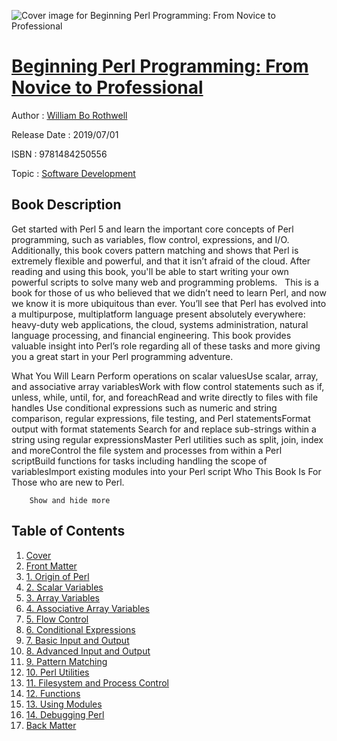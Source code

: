 ![Cover image for Beginning Perl Programming: From Novice to Professional](https://imgdetail.ebookreading.net/cover/cover/20200215/EB9781484250556.jpg)

[Beginning Perl Programming: From Novice to Professional](https://ebookreading.net/view/book/Beginning+Perl+Programming%3A+From+Novice+to+Professional-EB9781484250556_1.html "Beginning Perl Programming: From Novice to Professional")
====================================================================================================================

Author : [William Bo Rothwell](https://ebookreading.net/search/author/William+Bo+Rothwell)

Release Date : 2019/07/01

ISBN : 9781484250556

Topic : [Software Development](https://ebookreading.net/search/category/software-development)

Book Description
-----------------

 Get started with Perl 5 and learn the important core concepts of Perl programming, such as variables, flow control, expressions, and I/O. Additionally, this book covers pattern matching and shows that Perl is extremely flexible and powerful, and that it isn’t afraid of the cloud. After reading and using this book, you'll be able to start writing your own powerful scripts to solve many web and programming problems.  
This is a book for those of us who believed that we didn’t need to learn Perl, and now we know it is more ubiquitous than ever. You’ll see that Perl has evolved into a multipurpose, multiplatform language present absolutely everywhere: heavy-duty web applications, the cloud, systems administration, natural language processing, and financial engineering. This book provides valuable insight into Perl’s role regarding all of these tasks and more giving you a great start in your Perl programming adventure.

What You Will Learn
Perform operations on scalar valuesUse scalar, array, and associative array variablesWork with flow control statements such as if, unless, while, until, for, and foreachRead and write directly to files with file handles Use conditional expressions such as numeric and string comparison, regular expressions, file testing, and Perl statementsFormat output with format statements Search for and replace sub-strings within a string using regular expressionsMaster Perl utilities such as split, join, index and moreControl the file system and processes from within a Perl scriptBuild functions for tasks including handling the scope of variablesImport existing modules into your Perl script
Who This Book Is For
Those who are new to Perl.

        Show and hide more                
Table of Contents
-----------------

1. [Cover](https://ebookreading.net/view/book/Beginning+Perl+Programming%3A+From+Novice+to+Professional-EB9781484250556_1.html)
1. [Front Matter](https://ebookreading.net/view/book/Beginning+Perl+Programming%3A+From+Novice+to+Professional-EB9781484250556_2.html)
1. [1. Origin of Perl](https://ebookreading.net/view/book/Beginning+Perl+Programming%3A+From+Novice+to+Professional-EB9781484250556_3.html)
1. [2. Scalar Variables](https://ebookreading.net/view/book/Beginning+Perl+Programming%3A+From+Novice+to+Professional-EB9781484250556_4.html)
1. [3. Array Variables](https://ebookreading.net/view/book/Beginning+Perl+Programming%3A+From+Novice+to+Professional-EB9781484250556_5.html)
1. [4. Associative Array Variables](https://ebookreading.net/view/book/Beginning+Perl+Programming%3A+From+Novice+to+Professional-EB9781484250556_6.html)
1. [5. Flow Control](https://ebookreading.net/view/book/Beginning+Perl+Programming%3A+From+Novice+to+Professional-EB9781484250556_7.html)
1. [6. Conditional Expressions](https://ebookreading.net/view/book/Beginning+Perl+Programming%3A+From+Novice+to+Professional-EB9781484250556_8.html)
1. [7. Basic Input and Output](https://ebookreading.net/view/book/Beginning+Perl+Programming%3A+From+Novice+to+Professional-EB9781484250556_9.html)
1. [8. Advanced Input and Output](https://ebookreading.net/view/book/Beginning+Perl+Programming%3A+From+Novice+to+Professional-EB9781484250556_10.html)
1. [9. Pattern Matching](https://ebookreading.net/view/book/Beginning+Perl+Programming%3A+From+Novice+to+Professional-EB9781484250556_11.html)
1. [10. Perl Utilities](https://ebookreading.net/view/book/Beginning+Perl+Programming%3A+From+Novice+to+Professional-EB9781484250556_12.html)
1. [11. Filesystem and Process Control](https://ebookreading.net/view/book/Beginning+Perl+Programming%3A+From+Novice+to+Professional-EB9781484250556_13.html)
1. [12. Functions](https://ebookreading.net/view/book/Beginning+Perl+Programming%3A+From+Novice+to+Professional-EB9781484250556_14.html)
1. [13. Using Modules](https://ebookreading.net/view/book/Beginning+Perl+Programming%3A+From+Novice+to+Professional-EB9781484250556_15.html)
1. [14. Debugging Perl](https://ebookreading.net/view/book/Beginning+Perl+Programming%3A+From+Novice+to+Professional-EB9781484250556_16.html)
1. [Back Matter](https://ebookreading.net/view/book/Beginning+Perl+Programming%3A+From+Novice+to+Professional-EB9781484250556_17.html)
